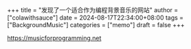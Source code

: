 +++
title = "发现了一个适合作为编程背景音乐的网站"
author = ["colawithsauce"]
date = 2024-08-17T22:34:00+08:00
tags = ["BackgroundMusic"]
categories = ["memo"]
draft = false
+++

<https://musicforprogramming.net>
